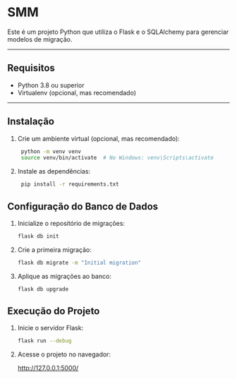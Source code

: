 # SMM

Este é um projeto Python que utiliza o Flask e o SQLAlchemy para gerenciar modelos de migração.

---

## Requisitos

- Python 3.8 ou superior
- Virtualenv (opcional, mas recomendado)

---

## Instalação

1. Crie um ambiente virtual (opcional, mas recomendado):
   ```bash
    python -m venv venv
    source venv/bin/activate  # No Windows: venv\Scripts\activate
    ```

2. Instale as dependências:
   ```bash
    pip install -r requirements.txt
    ```

## Configuração do Banco de Dados

1. Inicialize o repositório de migrações:

    ```bash
    flask db init
    ```

2. Crie a primeira migração:

    ```bash
    flask db migrate -m "Initial migration"
    ```

3. Aplique as migrações ao banco:

    ```bash
    flask db upgrade
    ```

## Execução do Projeto

1. Inicie o servidor Flask:

    ```bash
    flask run --debug
    ```

2. Acesse o projeto no navegador:

    http://127.0.0.1:5000/

